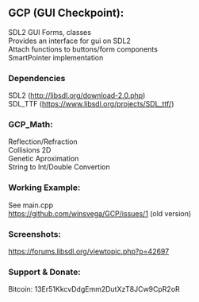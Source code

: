## GCP (GUI Checkpoint): ##
SDL2 GUI Forms, classes  
Provides an interface for gui on SDL2  
Attach functions to buttons/form components  
SmartPointer implementation  

### Dependencies ###
SDL2 (http://libsdl.org/download-2.0.php)  
SDL_TTF (https://www.libsdl.org/projects/SDL_ttf/)  

### GCP_Math: ###
Reflection/Refraction  
Collisions 2D  
Genetic Aproximation  
String to Int/Double Convertion  


### Working Example: ###
See main.cpp  
https://github.com/winsvega/GCP/issues/1  (old version)

### Screenshots: ###
https://forums.libsdl.org/viewtopic.php?p=42697  

### Support & Donate: ###
Bitcoin: 13Er51KkcvDdgEmm2DutXzT8JCw9CpR2oR  
